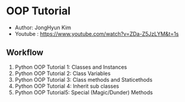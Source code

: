 # OOP Tutorial
- Author: JongHyun Kim
- Youtube : https://www.youtube.com/watch?v=ZDa-Z5JzLYM&t=1s

## Workflow 
1. Python OOP Tutorial 1: Classes and Instances 
2. Python OOP Tutorial 2: Class Variables 
3. Python OOP Tutorial 3: Class methods and Staticethods
4. Python OOP Tutorial 4: Inherit sub classes 
5. Python OOP Tutorial5: Special (Magic/Dunder) Methods